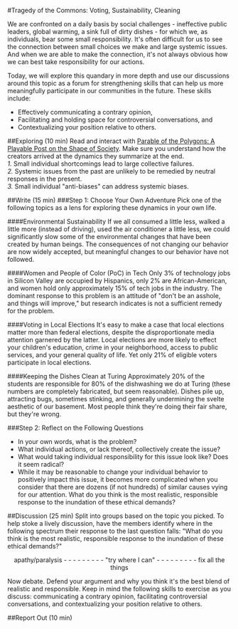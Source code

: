 #Tragedy of the Commons: Voting, Sustainability, Cleaning

We are confronted on a daily basis by social challenges - ineffective public leaders, global warming, a sink full of dirty dishes - for which we, as individuals, bear some small responsibility. It's often difficult for us to see the connection between small choices we make and large systemic issues. And when we are able to make the connection, it's not always obvious how we can best take responsibility for our actions. 

Today, we will explore this quandary in more depth and use our discussions around this topic as a forum for strengthening skills that can help us more meaningfully participate in our communities in the future. These skills include:
* Effectively communicating a contrary opinion,
* Facilitating and holding space for controversial conversations, and
* Contextualizing your position relative to others.

##Exploring (10 min)
Read and interact with [Parable of the Polygons: A Playable Post on the Shape of Society](http://ncase.me/polygons/). Make sure you understand how the creators arrived at the dynamics they summarize at the end.  
  *1.* Small individual shortcomings lead to large collective failures.  
  *2.* Systemic issues from the past are unlikely to be remedied by neutral responses in the present.  
  *3.* Small individual "anti-biases" can address systemic biases.  

##Write (15 min)
###Step 1: Choose Your Own Adventure
Pick one of the following topics as a lens for exploring these dynamics in your own life.

####Environmental Sustainability
If we all consumed a little less, walked a little more (instead of driving), used the air conditioner a little less, we could significantly slow some of the environmental changes that have been created by human beings. The consequences of not changing our behavior are now widely accepted, but meaningful changes to our behavior have not followed.

####Women and People of Color (PoC) in Tech
Only 3% of technology jobs in Silicon Valley are occupied by Hispanics, only 2% are African-American, and women hold only approximately 15% of tech jobs in the industry. The dominant response to this problem is an attitude of "don't be an asshole, and things will improve," but research indicates is not a sufficient remedy for the problem. 

####Voting in Local Elections
It's easy to make a case that local elections matter more than federal elections, despite the disproportionate media attention garnered by the latter. Local elections are more likely to effect your children's education, crime in your neighborhood, access to public services, and your general quality of life. Yet only 21% of eligible voters participate in local elections.

####Keeping the Dishes Clean at Turing
Approximately 20% of the students are responsible for 80% of the dishwashing we do at Turing (these numbers are completely fabricated, but seem reasonable). Dishes pile up, attracting bugs, sometimes stinking, and generally undermining the svelte aesthetic of our basement. Most people think they're doing their fair share, but they're wrong. 

###Step 2: Reflect on the Following Questions
* In your own words, what is the problem?
* What individual actions, or lack thereof, collectively create the issue?
* What would taking individual responsibility for this issue look like? Does it seem radical?
* While it may be reasonable to change your individual behavior to positively impact this issue, it becomes more complicated when you consider that there are dozens (if not hundreds) of similar causes vying for our attention. What do you think is the most realistic, responsible response to the inundation of these ethical demands? 

##Discussion (25 min)
Split into groups based on the topic you picked. To help stoke a lively discussion, have the members identify where in the following spectrum their response to the last question falls: "What do you think is the most realistic, responsible response to the inundation of these ethical demands?" 

  <center>apathy/paralysis - - - - - - - - - "try where I can" - - - - - - - - - fix all the things</center>

Now debate. Defend your argument and why you think it's the best blend of realistic and responsible. Keep in mind the following skills to exercise as you discuss: communicating a contrary opinion, facilitating controversial conversations, and contextualizing your position relative to others. 

##Report Out (10 min)
